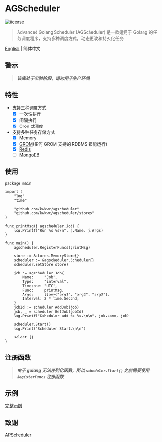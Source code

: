 # AGScheduler

[![license](https://img.shields.io/github/license/kwkwc/flask-docs)](https://github.com/kwkwc/flask-docs/blob/master/LICENSE)

> Advanced Golang Scheduler (AGScheduler) 是一款适用于 Golang 的任务调度程序，支持多种调度方式，动态更改和持久化任务

[English](README.md) | 简体中文

## 警示
> **_该库处于实验阶段，请勿用于生产环境_**

## 特性

- 支持三种调度方式
    - [x] 一次性执行
    - [x] 间隔执行
    - [x] Cron 式调度
- 支持多种任务存储方式
    - [x] Memory
    - [x] [GROM](https://gorm.io/)(任何 GROM 支持的 RDBMS 都能运行)
    - [x] [Redis](https://redis.io/)
    - [ ] [MongoDB](https://www.mongodb.com/)

## 使用

```golang
package main

import (
	"log"
	"time"

	"github.com/kwkwc/agscheduler"
	"github.com/kwkwc/agscheduler/stores"
)

func printMsg(j agscheduler.Job) {
	log.Printf("Run %s %s\n", j.Name, j.Args)
}

func main() {
	agscheduler.RegisterFuncs(printMsg)

	store := &stores.MemoryStore{}
	scheduler := &agscheduler.Scheduler{}
	scheduler.SetStore(store)

	job := agscheduler.Job{
		Name:     "Job",
		Type:     "interval",
		Timezone: "UTC",
		Func:     printMsg,
		Args:     []any{"arg1", "arg2", "arg3"},
		Interval: 2 * time.Second,
	}
	jobId := scheduler.AddJob(job)
	job, _ = scheduler.GetJob(jobId)
	log.Printf("Scheduler add %s %s.\n\n", job.Name, job)

	scheduler.Start()
	log.Print("Scheduler Start.\n\n")

	select {}
}
```

## 注册函数
> **_由于 golang 无法序列化函数，所以 `scheduler.Start()` 之前需要使用 `RegisterFuncs` 注册函数_**

## 示例

[完整示例][examples]

## 致谢

[APScheduler](https://github.com/agronholm/apscheduler/tree/3.x)

[examples]: https://github.com/kwkwc/agscheduler/tree/main/examples
